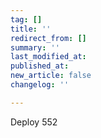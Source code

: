 ```yaml
---
tag: []
title: ''
redirect_from: []
summary: ''
last_modified_at: 
published_at: 
new_article: false
changelog: ''

---
```

Deploy 552